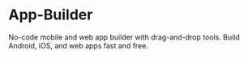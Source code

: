 # App-Builder
No-code mobile and web app builder with drag-and-drop tools. Build Android, iOS, and web apps fast and free.
